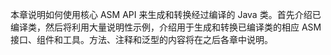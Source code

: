 本章说明如何使用核心 ASM API 来生成和转换经过编译的 Java 类。首先介绍已编译类，然后将利用大量说明性示例，介绍用于生成和转换已编译类的相应 ASM 接口、组件和工具。方法、注释和泛型的内容将在之后各章中说明。